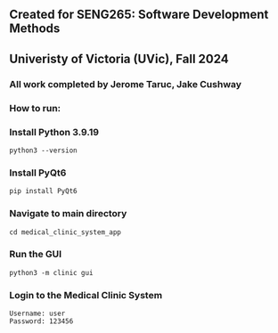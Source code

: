 ## Created for SENG265: Software Development Methods
## Univeristy of Victoria (UVic), Fall 2024
### All work completed by Jerome Taruc, Jake Cushway
### How to run:
### Install Python 3.9.19
```
python3 --version
```
### Install PyQt6
```
pip install PyQt6
```
### Navigate to main directory
```
cd medical_clinic_system_app
```
### Run the GUI
```
python3 -m clinic gui
```
### Login to the Medical Clinic System
```
Username: user
Password: 123456
```
